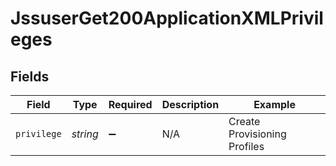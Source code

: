 # JssuserGet200ApplicationXMLPrivileges


## Fields

| Field                        | Type                         | Required                     | Description                  | Example                      |
| ---------------------------- | ---------------------------- | ---------------------------- | ---------------------------- | ---------------------------- |
| `privilege`                  | *string*                     | :heavy_minus_sign:           | N/A                          | Create Provisioning Profiles |
